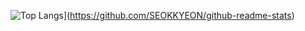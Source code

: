 ![Top Langs](https://github-readme-stats.vercel.app/api/top-langs/?username=SEOKKYEON)](https://github.com/SEOKKYEON/github-readme-stats)
